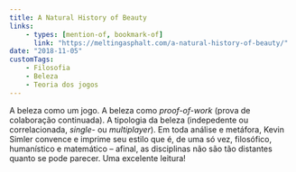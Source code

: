```yaml
---
title: A Natural History of Beauty
links:
    - types: [mention-of, bookmark-of]
      link: "https://meltingasphalt.com/a-natural-history-of-beauty/"
date: "2018-11-05"
customTags:
    - Filosofia
    - Beleza
    - Teoria dos jogos
---
```


A beleza como um jogo. A beleza como _proof-of-work_ (prova de colaboração continuada). A tipologia da beleza (indepedente ou correlacionada, _single-_ ou _multiplayer_). Em toda análise e metáfora, Kevin Simler convence e imprime seu estilo que é, de uma só vez, filosófico, humanístico e matemático – afinal, as disciplinas não são tão distantes quanto se pode parecer. Uma excelente leitura!
